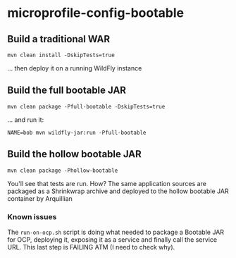 # microprofile-config-bootable

## Build a traditional WAR 
```
mvn clean install -DskipTests=true
```
... then deploy it on a running WildFly instance

## Build the full bootable JAR
```
mvn clean package -Pfull-bootable -DskipTests=true
```
... and run it:
```text
NAME=bob mvn wildfly-jar:run -Pfull-bootable
```

## Build the hollow bootable JAR
```
mvn clean package -Phollow-bootable
```
You'll see that tests are run. How? The same application sources are packaged as a Shrinkwrap archive and deployed to 
the hollow bootable JAR container by Arquillian

### Known issues
The `run-on-ocp.sh` script is doing what needed to package a Bootable JAR for OCP, deploying it, exposing it as a 
service and finally call the service URL. This last step is FAILING ATM (I need to check why).  

